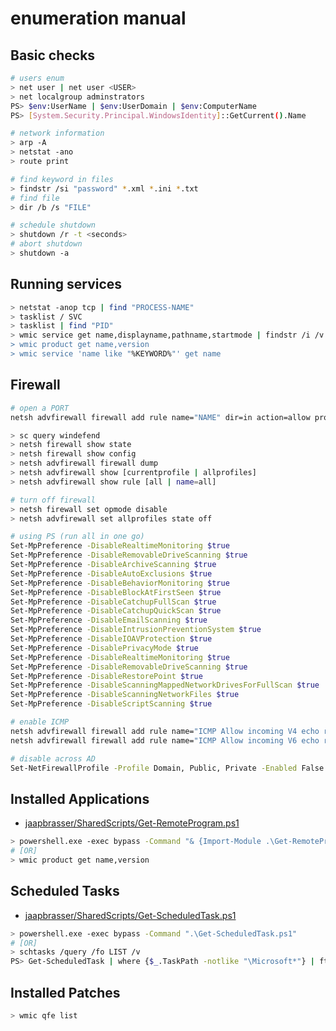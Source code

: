 # enumeration manual

## Basic checks

```bash
# users enum
> net user | net user <USER>
> net localgroup adminstrators
PS> $env:UserName | $env:UserDomain | $env:ComputerName
PS> [System.Security.Principal.WindowsIdentity]::GetCurrent().Name

# network information
> arp -A
> netstat -ano
> route print

# find keyword in files
> findstr /si "password" *.xml *.ini *.txt
# find file
> dir /b /s "FILE"

# schedule shutdown
> shutdown /r -t <seconds>
# abort shutdown
> shutdown -a
```

## Running services

```bash
> netstat -anop tcp | find "PROCESS-NAME"
> tasklist / SVC
> tasklist | find "PID"
> wmic service get name,displayname,pathname,startmode | findstr /i /v "C:\Windows\\" |findstr /i /v """
> wmic product get name,version
> wmic service 'name like "%KEYWORD%"' get name
```

## Firewall

```bash
# open a PORT
netsh advfirewall firewall add rule name="NAME" dir=in action=allow protocol=tcp localport=PORT

> sc query windefend
> netsh firewall show state
> netsh firewall show config
> netsh advfirewall firewall dump
> netsh advfirewall show [currentprofile | allprofiles]
> netsh advfirewall show rule [all | name=all]

# turn off firewall
> netsh firewall set opmode disable
> netsh advfirewall set allprofiles state off

# using PS (run all in one go)
Set-MpPreference -DisableRealtimeMonitoring $true
Set-MpPreference -DisableRemovableDriveScanning $true
Set-MpPreference -DisableArchiveScanning $true
Set-MpPreference -DisableAutoExclusions $true
Set-MpPreference -DisableBehaviorMonitoring $true
Set-MpPreference -DisableBlockAtFirstSeen $true
Set-MpPreference -DisableCatchupFullScan $true
Set-MpPreference -DisableCatchupQuickScan $true
Set-MpPreference -DisableEmailScanning $true
Set-MpPreference -DisableIntrusionPreventionSystem $true
Set-MpPreference -DisableIOAVProtection $true
Set-MpPreference -DisablePrivacyMode $true
Set-MpPreference -DisableRealtimeMonitoring $true
Set-MpPreference -DisableRemovableDriveScanning $true
Set-MpPreference -DisableRestorePoint $true
Set-MpPreference -DisableScanningMappedNetworkDrivesForFullScan $true
Set-MpPreference -DisableScanningNetworkFiles $true
Set-MpPreference -DisableScriptScanning $true

# enable ICMP
netsh advfirewall firewall add rule name="ICMP Allow incoming V4 echo request" protocol=icmpv4:8,any dir=in action=allow
netsh advfirewall firewall add rule name="ICMP Allow incoming V6 echo request" protocol=icmpv6:8,any dir=in action=allow

# disable across AD
Set-NetFirewallProfile -Profile Domain, Public, Private -Enabled False
```

## Installed Applications

* [jaapbrasser/SharedScripts/Get-RemoteProgram.ps1](https://github.com/jaapbrasser/SharedScripts/blob/master/Get-RemoteProgram/Get-RemoteProgram.ps1)

```bash
> powershell.exe -exec bypass -Command "& {Import-Module .\Get-RemoteProgram.ps1; Get-RemoteProgram}"
# [OR]
> wmic product get name,version
```

## Scheduled Tasks

* [jaapbrasser/SharedScripts/Get-ScheduledTask.ps1](https://github.com/jaapbrasser/SharedScripts/blob/master/Get-ScheduledTask/Get-ScheduledTask.ps1)

```bash
> powershell.exe -exec bypass -Command ".\Get-ScheduledTask.ps1"
# [OR]
> schtasks /query /fo LIST /v
PS> Get-ScheduledTask | where {$_.TaskPath -notlike "\Microsoft*"} | ft TaskName,TaskPath,State
```

## Installed Patches

```bash
> wmic qfe list
```
